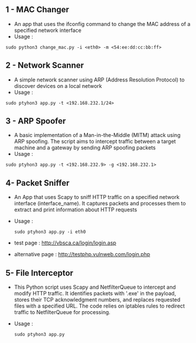 

## 1 - MAC Changer
- An app that uses the ifconfig command to change the MAC address of a specified network interface
- Usage :
```console
sudo python3 change_mac.py -i <eth0> -m <54:ee:dd:cc:bb:ff>
```

## 2 - Network Scanner

- A simple network scanner using ARP (Address Resolution Protocol) to discover devices on a local network
- Usage :
```console
sudo ptyhon3 app.py -t <192.168.232.1/24>
```

## 3 - ARP Spoofer

- A basic implementation of a Man-in-the-Middle (MITM) attack using ARP spoofing. The script aims to intercept traffic between a target machine and a gateway by sending ARP spoofing packets
- Usage :
```console 
sudo ptyhon3 app.py -t <192.168.232.9> -g <192.168.232.1>
```

## 4- Packet Sniffer 

- An App that uses Scapy to sniff HTTP traffic on a specified network interface (interface_name). It captures packets and processes them to extract and print information about HTTP requests

- Usage :
  ```console
  sudo ptyhon3 app.py -i eth0
  ```

- test page : http://vbsca.ca/login/login.asp
- alternative page : http://testphp.vulnweb.com/login.php



## 5- File Interceptor
- This Python script uses Scapy and NetfilterQueue to intercept and modify HTTP traffic. It identifies packets with '.exe' in the payload, stores their TCP acknowledgment numbers, and replaces requested files with a specified URL. The code relies on iptables rules to redirect traffic to NetfilterQueue for processing.

- Usage :
  ```console
  sudo ptyhon3 app.py 
  ```

